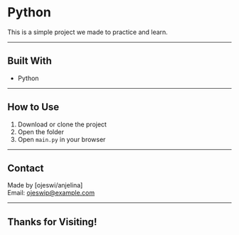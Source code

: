 #  Python

This is a simple project we made to practice and learn.  


---

##  Built With

- Python


---

## How to Use

1. Download or clone the project  
2. Open the folder  
3. Open `main.py` in your browser

---

##  Contact

Made by [ojeswi/anjelina]  
Email: ojeswip@example.com

---

##  Thanks for Visiting!


